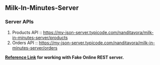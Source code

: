 ## Milk-In-Minutes-Server

### Server APIs

1. Products API :: https://my-json-server.typicode.com/nanditavora/milk-in-minutes-server/products
2. Orders API :: https://my-json-server.typicode.com/nanditavora/milk-in-minutes-server/orders


**[Reference Link](https://my-json-server.typicode.com/) for working with Fake Online REST server.**
